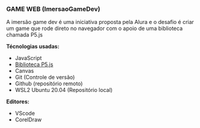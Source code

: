 ### GAME WEB (ImersaoGameDev)

A imersão game dev é uma iniciativa proposta pela Alura e o desafio é criar um game que rode direto no navegador com o apoio de uma biblioteca chamada P5.js

**Técnologias usadas:**
- JavaScript
- [Biblioteca P5.js](https://p5js.org/ "Biblioteca P5.js")
- Canvas
- Git (Controle de versão)
- Github (repositório remoto)
- WSL2 Ubuntu 20.04 (Repositório local)

**Editores:**
- VScode
- CorelDraw
